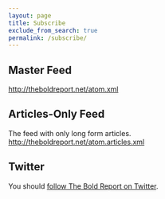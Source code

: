 ```yaml
---
layout: page
title: Subscribe
exclude_from_search: true
permalink: /subscribe/
---
```


## Master Feed

<http://theboldreport.net/atom.xml>

## Articles-Only Feed

The feed with only long form articles.
<http://theboldreport.net/atom.articles.xml>

## Twitter
You should [follow The Bold Report on Twitter](https://twitter.com/theboldreport).

